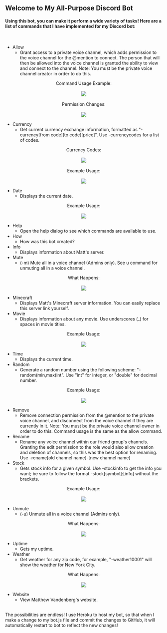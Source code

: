## Welcome to My All-Purpose Discord Bot  

#### Using this bot, you can make it perform a wide variety of tasks! Here are a list of commands that I have implemented for my Discord bot:  

<br>

* Allow
	* Grant access to a private voice channel, which adds permission to the voice channel for the @mention to connect. The person that will then be allowed into the voice channel is granted the ability to view and connect to the channel. Note: You must be the private voice channel creator in order to do this.

<p align="center">
	Command Usage Example:
	<br><br>
	<img src="readmeImages/allow.png">
	<br><br>
	Permission Changes:
	<br><br>
	<img src="readmeImages/allowPerms.png">
</p>

* Currency
	* Get current currency exchange information, formatted as "-currency[from code][to code][price]". Use -currencycodes for a list of codes.

<p align="center">
	Currency Codes:
	<br><br>
	<img src="readmeImages/currencyCodes.png">
	<br><br>
	Example Usage:
	<br><br>
	<img src="readmeImages/currencyUsage.png">
</p>

* Date
	* Displays the current date.

<p align="center">
	Example Usage:
	<br><br>
	<img src="readmeImages/date.png">
</p>

* Help
	* Open the help dialog to see which commands are available to use.
* How
	* How was this bot created?
* Info
	* Displays information about Matt's server.
* Mute
	* (-m) Mute all in a voice channel (Admins only). See u command for unmuting all in a voice channel.

<p align="center">
	What Happens:
	<br><br>
	<img src="readmeImages/mute.png">
</p>

* Minecraft
	* Displays Matt's Minecraft server information. You can easily replace this server link yourself.
* Movie
	* Displays information about any movie. Use underscores (_) for spaces in movie titles.

<p align="center">
	Example Usage:
	<br><br>
	<img src="readmeImages/movie.png">
</p>

* Time
	* Displays the current time.
* Random
	* Generate a random number using the following scheme: "-random(min,max)int". Use "int" for integer, or "double" for decimal number.

<p align="center">
	Example Usage:
	<br><br>
	<img src="readmeImages/random.png">
</p>

* Remove
	* Remove connection permission from the @mention to the private voice channel, and disconnect from the voice channel if they are currently in it. Note: You must be the private voice channel owner in order to do this. Command usage is the same as the allow command.
* Rename
	* Rename any voice channel within our friend group's channels. Granting the edit permission to the role would also allow creation and deletion of channels, so this was the best option for renaming. Use -rename[old channel name]-[new channel name]
* Stock
	* Gets stock info for a given symbol. Use -stockinfo to get the info you want; be sure to follow the format -stock[symbol]:[info] without the brackets.

<p align="center">
	Example Usage:
	<br><br>
	<img src="readmeImages/stock.png">
</p>

* Unmute
	* (-u) Unmute all in a voice channel (Admins only).

<p align="center">
	What Happens:
	<br><br>
	<img src="readmeImages/unmute.png">
</p>

* Uptime
	* Gets my uptime.
* Weather
	* Get weather for any zip code, for example, "-weather10001" will show the weather for New York City.

<p align="center">
	What Happens:
	<br><br>
	<img src="readmeImages/weather.png">
</p>

* Website
	* View Matthew Vandenberg's website.
<br>  
The possibilities are endless! I use Heroku to host my bot, so that when I make a change to my bot.js file and commit the changes to GitHub, it will automatically restart to bot to reflect the new changes!
